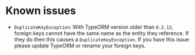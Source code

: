 # Known issues

- `DuplicateKeyException`: With TypeORM version older than `0.2.12`, foreign keys cannot have the same name as the entity they reference. If they do then this causes a `DuplicateKeyException`. If you have this issue please update TypeORM or rename your foreign keys.
